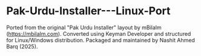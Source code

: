 # Pak-Urdu-Installer---Linux-Port
Ported from the original "Pak Urdu Installer" layout by mBilalm (https://mbilalm.com). Converted using Keyman Developer and structured for Linux/Windows distribution. Packaged and maintained by Nashit Ahmed Barq (2025).
